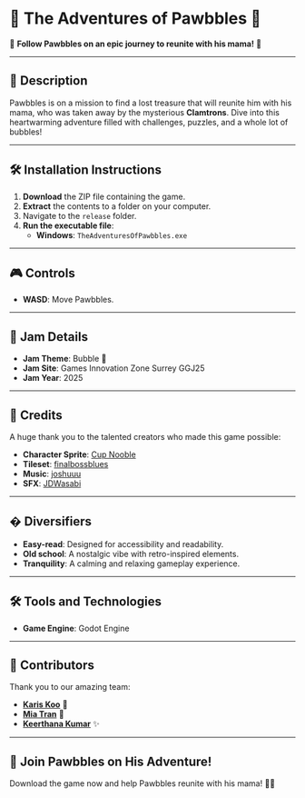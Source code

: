 # 🐾 **The Adventures of Pawbbles** 🐾

🌟 **Follow Pawbbles on an epic journey to reunite with his mama!** 🌟

---

## 📖 **Description**
Pawbbles is on a mission to find a lost treasure that will reunite him with his mama, who was taken away by the mysterious **Clamtrons**. Dive into this heartwarming adventure filled with challenges, puzzles, and a whole lot of bubbles!

---

## 🛠️ **Installation Instructions**
1. **Download** the ZIP file containing the game.
2. **Extract** the contents to a folder on your computer.
3. Navigate to the `release` folder.
4. **Run the executable file**:
   - **Windows**: `TheAdventuresOfPawbbles.exe`

---

## 🎮 **Controls**
- **WASD**: Move Pawbbles.

---

## 🎉 **Jam Details**
- **Jam Theme**: Bubble 🫧
- **Jam Site**: Games Innovation Zone Surrey GGJ25
- **Jam Year**: 2025

---

## 🌟 **Credits**
A huge thank you to the talented creators who made this game possible:
- **Character Sprite**: [Cup Nooble](https://example.com)
- **Tileset**: [finalbossblues](https://example.com)
- **Music**: [joshuuu](https://example.com)
- **SFX**: [JDWasabi](https://example.com)

---

## � **Diversifiers**
- **Easy-read**: Designed for accessibility and readability.
- **Old school**: A nostalgic vibe with retro-inspired elements.
- **Tranquility**: A calming and relaxing gameplay experience.

---

## 🛠️ **Tools and Technologies**
- **Game Engine**: Godot Engine

---

## 👥 **Contributors**
Thank you to our amazing team:
- [**Karis Koo**](https://github.com/kariskoo) 🐾
- [**Mia Tran**](https://github.com/mtr013) 🌟
- [**Keerthana Kumar**](https://github.com/keerthanagkkumar) ✨

---

## 🐾 **Join Pawbbles on His Adventure!**
Download the game now and help Pawbbles reunite with his mama! 🐾✨

